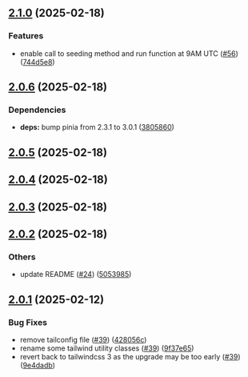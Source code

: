 ## [2.1.0](https://github.com/JeremieLitzler/VueSupabaseBoilerplate/compare/v2.0.6...v2.1.0) (2025-02-18)

### Features

* enable call to seeding method and run function at 9AM UTC ([#56](https://github.com/JeremieLitzler/VueSupabaseBoilerplate/issues/56)) ([744d5e8](https://github.com/JeremieLitzler/VueSupabaseBoilerplate/commit/744d5e854bc25ba4769de42cb9f1895623b62b18))

## [2.0.6](https://github.com/JeremieLitzler/VueSupabaseBoilerplate/compare/v2.0.5...v2.0.6) (2025-02-18)

### Dependencies

* **deps:** bump pinia from 2.3.1 to 3.0.1 ([3805860](https://github.com/JeremieLitzler/VueSupabaseBoilerplate/commit/3805860d886611f4947996fd569107d57180ead3))

## [2.0.5](https://github.com/JeremieLitzler/VueSupabaseBoilerplate/compare/v2.0.4...v2.0.5) (2025-02-18)

## [2.0.4](https://github.com/JeremieLitzler/VueSupabaseBoilerplate/compare/v2.0.3...v2.0.4) (2025-02-18)

## [2.0.3](https://github.com/JeremieLitzler/VueSupabaseBoilerplate/compare/v2.0.2...v2.0.3) (2025-02-18)

## [2.0.2](https://github.com/JeremieLitzler/VueSupabaseBoilerplate/compare/v2.0.1...v2.0.2) (2025-02-18)

### Others

* update README ([#24](https://github.com/JeremieLitzler/VueSupabaseBoilerplate/issues/24)) ([5053985](https://github.com/JeremieLitzler/VueSupabaseBoilerplate/commit/505398546dbe97aae80aa1752fbe3c41b716b348))

## [2.0.1](https://github.com/JeremieLitzler/VueSupabaseBoilerplate/compare/v2.0.0...v2.0.1) (2025-02-12)


### Bug Fixes

* remove tailconfig file ([#39](https://github.com/JeremieLitzler/VueSupabaseBoilerplate/issues/39)) ([428056c](https://github.com/JeremieLitzler/VueSupabaseBoilerplate/commit/428056c2613dfa02686f02e8d874705b1131ebd7))
* rename some tailwind utility classes ([#39](https://github.com/JeremieLitzler/VueSupabaseBoilerplate/issues/39)) ([9f37e65](https://github.com/JeremieLitzler/VueSupabaseBoilerplate/commit/9f37e651d3eed5e5281b7aff675aa45fe2080ad6))
* revert back to tailwindcss 3 as the upgrade may be too early ([#39](https://github.com/JeremieLitzler/VueSupabaseBoilerplate/issues/39)) ([9e4dadb](https://github.com/JeremieLitzler/VueSupabaseBoilerplate/commit/9e4dadb28b100cbbdf09de05f1a2a16d2b7feb9b))
